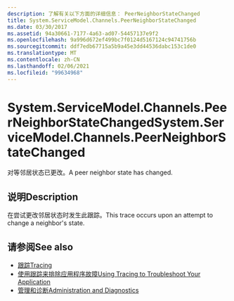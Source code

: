 ```yaml
---
description: 了解有关以下方面的详细信息： PeerNeighborStateChanged
title: System.ServiceModel.Channels.PeerNeighborStateChanged
ms.date: 03/30/2017
ms.assetid: 94a30661-7177-4a63-ad07-54457137e9f2
ms.openlocfilehash: 9a996d672ef499bc7f0124d5167124c94741756b
ms.sourcegitcommit: ddf7edb67715a5b9a45e3dd44536dabc153c1de0
ms.translationtype: MT
ms.contentlocale: zh-CN
ms.lasthandoff: 02/06/2021
ms.locfileid: "99634968"
---
```

# <a name="systemservicemodelchannelspeerneighborstatechanged"></a><span data-ttu-id="78f57-103">System.ServiceModel.Channels.PeerNeighborStateChanged</span><span class="sxs-lookup"><span data-stu-id="78f57-103">System.ServiceModel.Channels.PeerNeighborStateChanged</span></span>

<span data-ttu-id="78f57-104">对等邻居状态已更改。</span><span class="sxs-lookup"><span data-stu-id="78f57-104">A peer neighbor state has changed.</span></span>  
  
## <a name="description"></a><span data-ttu-id="78f57-105">说明</span><span class="sxs-lookup"><span data-stu-id="78f57-105">Description</span></span>  

 <span data-ttu-id="78f57-106">在尝试更改邻居状态时发生此跟踪。</span><span class="sxs-lookup"><span data-stu-id="78f57-106">This trace occurs upon an attempt to change a neighbor's state.</span></span>  
  
## <a name="see-also"></a><span data-ttu-id="78f57-107">请参阅</span><span class="sxs-lookup"><span data-stu-id="78f57-107">See also</span></span>

- [<span data-ttu-id="78f57-108">跟踪</span><span class="sxs-lookup"><span data-stu-id="78f57-108">Tracing</span></span>](index.md)
- [<span data-ttu-id="78f57-109">使用跟踪来排除应用程序故障</span><span class="sxs-lookup"><span data-stu-id="78f57-109">Using Tracing to Troubleshoot Your Application</span></span>](using-tracing-to-troubleshoot-your-application.md)
- [<span data-ttu-id="78f57-110">管理和诊断</span><span class="sxs-lookup"><span data-stu-id="78f57-110">Administration and Diagnostics</span></span>](../index.md)
